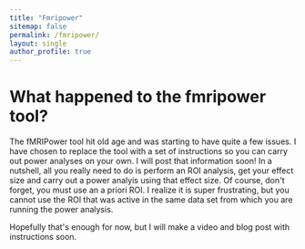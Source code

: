 ```yaml
---
title: "Fmripower"
sitemap: false
permalink: /fmripower/
layout: single
author_profile: true
---
```


# What happened to the fmripower tool?

The fMRIPower tool hit old age and was starting to have quite a few issues.  I have chosen to replace the tool with a set of instructions so you can carry out power analyses on your own.  I will post that information soon!  In a nutshell, all you really need to do is perform an ROI analysis, get your effect size and carry out a power analyis using that effect size.  Of course, don't forget, you must use an a priori ROI.  I realize it is super frustrating, but you cannot use the ROI that was active in the same data set from which you are running the power analysis.

Hopefully that's enough for now, but I will make a video and blog post with instructions soon.